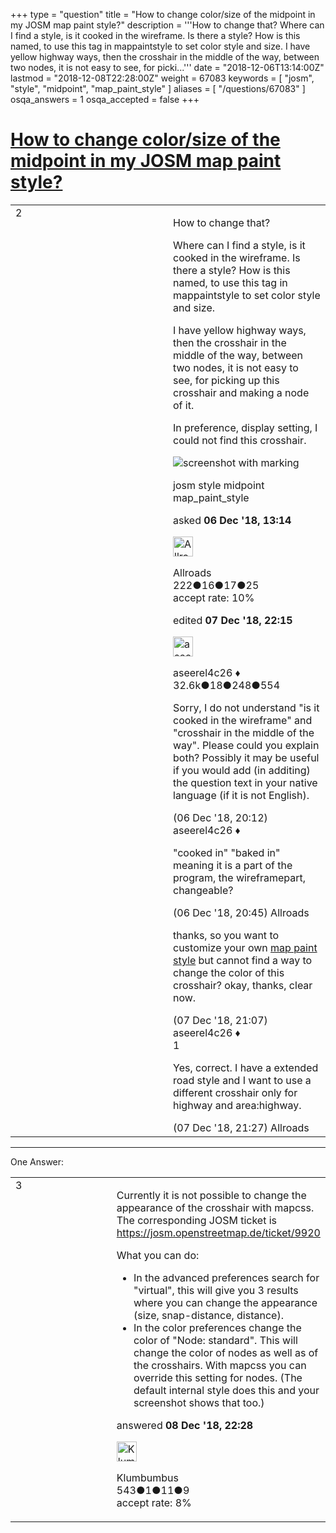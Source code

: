 +++
type = "question"
title = "How to change color/size of the midpoint in my JOSM map paint style?"
description = '''How to change that? Where can I find a style, is it cooked in the wireframe. Is there a style? How is this named, to use this tag in mappaintstyle to set color style and size. I have yellow highway ways, then the crosshair in the middle of the way, between two nodes, it is not easy to see, for picki...'''
date = "2018-12-06T13:14:00Z"
lastmod = "2018-12-08T22:28:00Z"
weight = 67083
keywords = [ "josm", "style", "midpoint", "map_paint_style" ]
aliases = [ "/questions/67083" ]
osqa_answers = 1
osqa_accepted = false
+++

<div class="headNormal">

# [How to change color/size of the midpoint in my JOSM map paint style?](/questions/67083/how-to-change-colorsize-of-the-midpoint-in-my-josm-map-paint-style)

</div>

<div id="main-body">

<div id="askform">

<table id="question-table" style="width:100%;">
<colgroup>
<col style="width: 50%" />
<col style="width: 50%" />
</colgroup>
<tbody>
<tr>
<td style="width: 30px; vertical-align: top"><div class="vote-buttons">
<span id="post-67083-upvote" class="ajax-command post-vote up" rel="nofollow" title="I like this post (click again to cancel)"> </span>
<div id="post-67083-score" class="post-score" title="current number of votes">
2
</div>
<span id="post-67083-downvote" class="ajax-command post-vote down" rel="nofollow" title="I dont like this post (click again to cancel)"> </span> <span id="favorite-mark" class="ajax-command favorite-mark" rel="nofollow" title="mark/unmark this question as favorite (click again to cancel)"> </span>
<div id="favorite-count" class="favorite-count">
&#10;</div>
</div></td>
<td><div id="item-right">
<div class="question-body">
<p>How to change that?</p>
<p>Where can I find a style, is it cooked in the wireframe. Is there a style? How is this named, to use this tag in mappaintstyle to set color style and size.</p>
<p>I have yellow highway ways, then the crosshair in the middle of the way, between two nodes, it is not easy to see, for picking up this crosshair and making a node of it.</p>
<p>In preference, display setting, I could not find this crosshair.</p>
<p><img src="/upfiles/crosshair.png" alt="screenshot with marking" /></p>
</div>
<div id="question-tags" class="tags-container tags">
<span class="post-tag tag-link-josm" rel="tag" title="see questions tagged &#39;josm&#39;">josm</span> <span class="post-tag tag-link-style" rel="tag" title="see questions tagged &#39;style&#39;">style</span> <span class="post-tag tag-link-midpoint" rel="tag" title="see questions tagged &#39;midpoint&#39;">midpoint</span> <span class="post-tag tag-link-map_paint_style" rel="tag" title="see questions tagged &#39;map_paint_style&#39;">map_paint_style</span>
</div>
<div id="question-controls" class="post-controls">
&#10;</div>
<div class="post-update-info-container">
<div class="post-update-info post-update-info-user">
<p>asked <strong>06 Dec '18, 13:14</strong></p>
<img src="https://secure.gravatar.com/avatar/6c5dc0fc3be6786b643d15ec99ba3e3f?s=32&amp;d=identicon&amp;r=g" class="gravatar" width="32" height="32" alt="Allroads&#39;s gravatar image" />
<p><span>Allroads</span><br />
<span class="score" title="222 reputation points">222</span><span title="16 badges"><span class="badge1">●</span><span class="badgecount">16</span></span><span title="17 badges"><span class="silver">●</span><span class="badgecount">17</span></span><span title="25 badges"><span class="bronze">●</span><span class="badgecount">25</span></span><br />
<span class="accept_rate" title="Rate of the user&#39;s accepted answers">accept rate:</span> <span title="Allroads has one accepted answer">10%</span></p>
</img>
</div>
<div class="post-update-info post-update-info-edited">
<p><span> edited <strong>07 Dec '18, 22:15</strong> </span></p>
<img src="https://secure.gravatar.com/avatar/66f0dc05b44574e3894be07b0b37cf37?s=32&amp;d=identicon&amp;r=g" class="gravatar" width="32" height="32" alt="aseerel4c26&#39;s gravatar image" />
<p><span>aseerel4c26 ♦</span><br />
<span class="score" title="32615 reputation points"><span>32.6k</span></span><span title="18 badges"><span class="badge1">●</span><span class="badgecount">18</span></span><span title="248 badges"><span class="silver">●</span><span class="badgecount">248</span></span><span title="554 badges"><span class="bronze">●</span><span class="badgecount">554</span></span></p>
</div>
</div>
<div id="comments-container-67083" class="comments-container">
<span id="67090"></span>
<div id="comment-67090" class="comment">
<div id="post-67090-score" class="comment-score">
&#10;</div>
<div class="comment-text">
<p>Sorry, I do not understand "is it cooked in the wireframe" and "crosshair in the middle of the way". Please could you explain both? Possibly it may be useful if you would add (in additing) the question text in your native language (if it is not English).</p>
</div>
<div id="comment-67090-info" class="comment-info">
<span class="comment-age">(06 Dec '18, 20:12)</span> <span class="comment-user userinfo">aseerel4c26 ♦</span>
</div>
</div>
<span id="67091"></span>
<div id="comment-67091" class="comment">
<div id="post-67091-score" class="comment-score">
&#10;</div>
<div class="comment-text">
<p>"cooked in" "baked in" meaning it is a part of the program, the wireframepart, changeable?</p>
</div>
<div id="comment-67091-info" class="comment-info">
<span class="comment-age">(06 Dec '18, 20:45)</span> <span class="comment-user userinfo">Allroads</span>
</div>
</div>
<span id="67101"></span>
<div id="comment-67101" class="comment">
<div id="post-67101-score" class="comment-score">
&#10;</div>
<div class="comment-text">
<p>thanks, so you want to customize your own <a href="https://josm.openstreetmap.de/wiki/Styles">map paint style</a> but cannot find a way to change the color of this crosshair? okay, thanks, clear now.</p>
</div>
<div id="comment-67101-info" class="comment-info">
<span class="comment-age">(07 Dec '18, 21:07)</span> <span class="comment-user userinfo">aseerel4c26 ♦</span>
</div>
</div>
<span id="67102"></span>
<div id="comment-67102" class="comment">
<div id="post-67102-score" class="comment-score">
1
</div>
<div class="comment-text">
<p>Yes, correct. I have a extended road style and I want to use a different crosshair only for highway and area:highway.</p>
</div>
<div id="comment-67102-info" class="comment-info">
<span class="comment-age">(07 Dec '18, 21:27)</span> <span class="comment-user userinfo">Allroads</span>
</div>
</div>
</div>
<div id="comment-tools-67083" class="comment-tools">
&#10;</div>
<div class="clear">
&#10;</div>
<div id="comment-67083-form-container" class="comment-form-container">
&#10;</div>
<div class="clear">
&#10;</div>
</div></td>
</tr>
</tbody>
</table>

------------------------------------------------------------------------

<div class="tabBar">

<span id="sort-top"></span>

<div class="headQuestions">

One Answer:

</div>

</div>

<span id="67120"></span>

<div id="answer-container-67120" class="answer">

<table style="width:100%;">
<colgroup>
<col style="width: 50%" />
<col style="width: 50%" />
</colgroup>
<tbody>
<tr>
<td style="width: 30px; vertical-align: top"><div class="vote-buttons">
<span id="post-67120-upvote" class="ajax-command post-vote up" rel="nofollow" title="I like this post (click again to cancel)"> </span>
<div id="post-67120-score" class="post-score" title="current number of votes">
3
</div>
<span id="post-67120-downvote" class="ajax-command post-vote down" rel="nofollow" title="I dont like this post (click again to cancel)"> </span>
</div></td>
<td><div class="item-right">
<div class="answer-body">
<p>Currently it is not possible to change the appearance of the crosshair with mapcss. The corresponding JOSM ticket is <a href="https://josm.openstreetmap.de/ticket/9920">https://josm.openstreetmap.de/ticket/9920</a></p>
<p>What you can do:</p>
<ul>
<li>In the advanced preferences search for "virtual", this will give you 3 results where you can change the appearance (size, snap-distance, distance).</li>
<li>In the color preferences change the color of "Node: standard". This will change the color of nodes as well as of the crosshairs. With mapcss you can override this setting for nodes. (The default internal style does this and your screenshot shows that too.)</li>
</ul>
</div>
<div class="answer-controls post-controls">
&#10;</div>
<div class="post-update-info-container">
<div class="post-update-info post-update-info-user">
<p>answered <strong>08 Dec '18, 22:28</strong></p>
<img src="https://secure.gravatar.com/avatar/b904d75b8ea950f64710d2a8303cead7?s=32&amp;d=identicon&amp;r=g" class="gravatar" width="32" height="32" alt="Klumbumbus&#39;s gravatar image" />
<p><span>Klumbumbus</span><br />
<span class="score" title="543 reputation points">543</span><span title="1 badges"><span class="badge1">●</span><span class="badgecount">1</span></span><span title="11 badges"><span class="silver">●</span><span class="badgecount">11</span></span><span title="9 badges"><span class="bronze">●</span><span class="badgecount">9</span></span><br />
<span class="accept_rate" title="Rate of the user&#39;s accepted answers">accept rate:</span> <span title="Klumbumbus has one accepted answer">8%</span></p>
</div>
</div>
<div id="comments-container-67120" class="comments-container">
&#10;</div>
<div id="comment-tools-67120" class="comment-tools">
&#10;</div>
<div class="clear">
&#10;</div>
<div id="comment-67120-form-container" class="comment-form-container">
&#10;</div>
<div class="clear">
&#10;</div>
</div></td>
</tr>
</tbody>
</table>

</div>

<div class="paginator-container-left">

</div>

</div>

</div>

